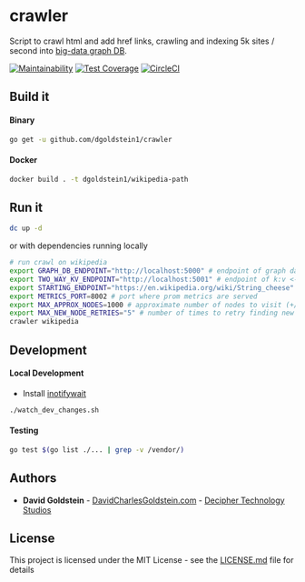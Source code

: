 # crawler

Script to crawl html and add href links, crawling and indexing 5k sites / second into [big-data graph DB](https://github.com/dgoldstein1/graphApi).

[![Maintainability](https://api.codeclimate.com/v1/badges/0918dd40ac9fd5d3e454/maintainability)](https://codeclimate.com/github/dgoldstein1/crawler/maintainability)
[![Test Coverage](https://api.codeclimate.com/v1/badges/0918dd40ac9fd5d3e454/test_coverage)](https://codeclimate.com/github/dgoldstein1/crawler/test_coverage)
[![CircleCI](https://circleci.com/gh/dgoldstein1/crawler.svg?style=svg)](https://circleci.com/gh/dgoldstein1/crawler)

## Build it

#### Binary

```sh
go get -u github.com/dgoldstein1/crawler
```

#### Docker
```sh
docker build . -t dgoldstein1/wikipedia-path
```

## Run it

```sh
dc up -d
```

or with dependencies running locally

```sh
# run crawl on wikipedia
export GRAPH_DB_ENDPOINT="http://localhost:5000" # endpoint of graph database
export TWO_WAY_KV_ENDPOINT="http://localhost:5001" # endpoint of k:v <-> v:k lookup metadata db
export STARTING_ENDPOINT="https://en.wikipedia.org/wiki/String_cheese" # if empty, finds random article
export METRICS_PORT=8002 # port where prom metrics are served
export MAX_APPROX_NODES=1000 # approximate number of nodes to visit (+/- one order of magnitude), set to '-1' for unlimited crawl
export MAX_NEW_NODE_RETRIES="5" # number of times to retry finding new node before quitting
crawler wikipedia
```


## Development

#### Local Development

- Install [inotifywait](https://linux.die.net/man/1/inotifywait)
```sh
./watch_dev_changes.sh
```

#### Testing

```sh
go test $(go list ./... | grep -v /vendor/)
```

## Authors

* **David Goldstein** - [DavidCharlesGoldstein.com](http://www.davidcharlesgoldstein.com/?github-wikipeida-path) - [Decipher Technology Studios](http://deciphernow.com/)

## License

This project is licensed under the MIT License - see the [LICENSE.md](LICENSE.md) file for details
